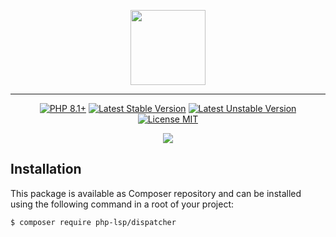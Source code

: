 <p align="center">
    <a href="https://github.com/php-lsp" target="_blank">
        <img src="https://avatars.githubusercontent.com/u/153323085?s=120" width="120">
    </a>
</p>

---

<p align="center">
    <a href="https://packagist.org/packages/php-lsp/dispatcher"><img src="https://poser.pugx.org/php-lsp/dispatcher/require/php?style=for-the-badge" alt="PHP 8.1+"></a>
    <a href="https://packagist.org/packages/php-lsp/dispatcher"><img src="https://poser.pugx.org/php-lsp/dispatcher/version?style=for-the-badge" alt="Latest Stable Version"></a>
    <a href="https://packagist.org/packages/php-lsp/dispatcher"><img src="https://poser.pugx.org/php-lsp/dispatcher/v/unstable?style=for-the-badge" alt="Latest Unstable Version"></a>
    <a href="https://raw.githubusercontent.com/php-lsp/dispatcher/blob/master/LICENSE"><img src="https://poser.pugx.org/php-lsp/dispatcher/license?style=for-the-badge" alt="License MIT"></a>
</p>
<p align="center">
    <a href="https://github.com/php-lsp/dispatcher/actions"><img src="https://github.com/php-lsp/dispatcher/workflows/tests/badge.svg"></a>
</p>

## Installation

This package is available as Composer repository and can be 
installed using the following command in a root of your project:

```sh
$ composer require php-lsp/dispatcher
```
